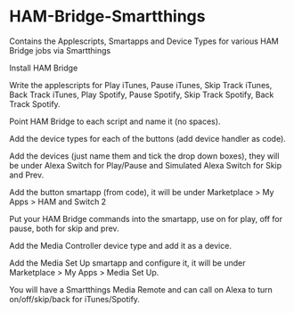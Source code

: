# HAM-Bridge-Smartthings
Contains the Applescripts, Smartapps and Device Types for various HAM Bridge jobs via Smartthings

Install HAM Bridge

Write the applescripts for Play iTunes, Pause iTunes, Skip Track iTunes, Back Track iTunes, Play Spotify, Pause Spotify, Skip Track Spotify, Back Track Spotify.

Point HAM Bridge to each script and name it (no spaces).

Add the device types for each of the buttons (add device handler as code).

Add the devices (just name them and tick the drop down boxes), they will be under Alexa Switch for Play/Pause and Simulated Alexa Switch for Skip and Prev.

Add the button smartapp (from code), it will be under Marketplace > My Apps > HAM and Switch 2

Put your HAM Bridge commands into the smartapp, use on for play, off for pause, both for skip and prev.

Add the Media Controller device type and add it as a device.

Add the Media Set Up smartapp and configure it, it will be under Marketplace > My Apps > Media Set Up.

You will have a Smartthings Media Remote and can call on Alexa to turn on/off/skip/back for iTunes/Spotify.
